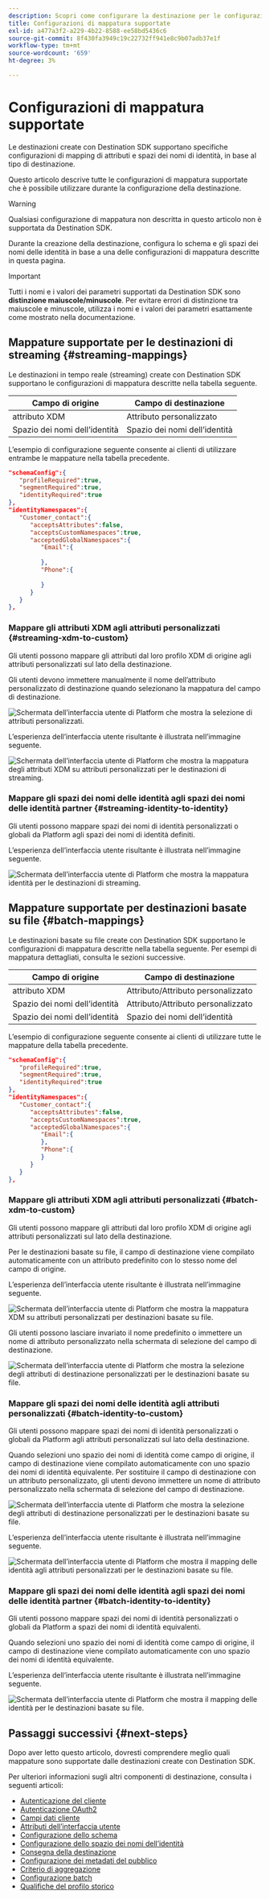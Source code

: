 ```yaml
---
description: Scopri come configurare la destinazione per le configurazioni di mappatura identità e attributi supportate.
title: Configurazioni di mappatura supportate
exl-id: a477a3f2-a229-4b22-8588-ee58bd5436c6
source-git-commit: 8f430fa3949c19c22732ff941e8c9b07adb37e1f
workflow-type: tm+mt
source-wordcount: '659'
ht-degree: 3%

---
```


# Configurazioni di mappatura supportate

Le destinazioni create con Destination SDK supportano specifiche configurazioni di mapping di attributi e spazi dei nomi di identità, in base al tipo di destinazione.

Questo articolo descrive tutte le configurazioni di mappatura supportate che è possibile utilizzare durante la configurazione della destinazione.

>[!WARNING]
>
>Qualsiasi configurazione di mappatura non descritta in questo articolo non è supportata da Destination SDK.

Durante la creazione della destinazione, configura lo schema e gli spazi dei nomi delle identità in base a una delle configurazioni di mappatura descritte in questa pagina.

>[!IMPORTANT]
>
>Tutti i nomi e i valori dei parametri supportati da Destination SDK sono **distinzione maiuscole/minuscole**. Per evitare errori di distinzione tra maiuscole e minuscole, utilizza i nomi e i valori dei parametri esattamente come mostrato nella documentazione.

## Mappature supportate per le destinazioni di streaming {#streaming-mappings}

Le destinazioni in tempo reale (streaming) create con Destination SDK supportano le configurazioni di mappatura descritte nella tabella seguente.

| Campo di origine | Campo di destinazione |
| --- | --- |
| attributo XDM | Attributo personalizzato |
| Spazio dei nomi dell’identità | Spazio dei nomi dell’identità |

L’esempio di configurazione seguente consente ai clienti di utilizzare entrambe le mappature nella tabella precedente.

```json
"schemaConfig":{
   "profileRequired":true,
   "segmentRequired":true,
   "identityRequired":true
},
"identityNamespaces":{
   "Customer_contact":{
      "acceptsAttributes":false,
      "acceptsCustomNamespaces":true,
      "acceptedGlobalNamespaces":{
         "Email":{
            
         },
         "Phone":{
            
         }
      }
   }
},
```

### Mappare gli attributi XDM agli attributi personalizzati {#streaming-xdm-to-custom}

Gli utenti possono mappare gli attributi dal loro profilo XDM di origine agli attributi personalizzati sul lato della destinazione.

Gli utenti devono immettere manualmente il nome dell’attributo personalizzato di destinazione quando selezionano la mappatura del campo di destinazione.

![Schermata dell’interfaccia utente di Platform che mostra la selezione di attributi personalizzati.](../../assets/functionality/destination-configuration/mapping-streaming-select-custom-attribute.png)

L’esperienza dell’interfaccia utente risultante è illustrata nell’immagine seguente.

![Schermata dell’interfaccia utente di Platform che mostra la mappatura degli attributi XDM su attributi personalizzati per le destinazioni di streaming.](../../assets/functionality/destination-configuration/mapping-streaming-xdm-custom.png)

### Mappare gli spazi dei nomi delle identità agli spazi dei nomi delle identità partner {#streaming-identity-to-identity}

Gli utenti possono mappare spazi dei nomi di identità personalizzati o globali da Platform agli spazi dei nomi di identità definiti.

L’esperienza dell’interfaccia utente risultante è illustrata nell’immagine seguente.

![Schermata dell’interfaccia utente di Platform che mostra la mappatura identità per le destinazioni di streaming.](../../assets/functionality/destination-configuration/mapping-streaming-identity-identity.png)

## Mappature supportate per destinazioni basate su file {#batch-mappings}

Le destinazioni basate su file create con Destination SDK supportano le configurazioni di mappatura descritte nella tabella seguente. Per esempi di mappatura dettagliati, consulta le sezioni successive.

| Campo di origine | Campo di destinazione |
| --- | --- |
| attributo XDM | Attributo/Attributo personalizzato |
| Spazio dei nomi dell’identità | Attributo/Attributo personalizzato |
| Spazio dei nomi dell’identità | Spazio dei nomi dell’identità |

L’esempio di configurazione seguente consente ai clienti di utilizzare tutte le mappature della tabella precedente.

```json
"schemaConfig":{
   "profileRequired":true,
   "segmentRequired":true,
   "identityRequired":true
},
"identityNamespaces":{
   "Customer_contact":{
      "acceptsAttributes":false,
      "acceptsCustomNamespaces":true,
      "acceptedGlobalNamespaces":{
         "Email":{
         },
         "Phone":{
         }
      }
   }
},
```

### Mappare gli attributi XDM agli attributi personalizzati {#batch-xdm-to-custom}

Gli utenti possono mappare gli attributi dal loro profilo XDM di origine agli attributi personalizzati sul lato della destinazione.

Per le destinazioni basate su file, il campo di destinazione viene compilato automaticamente con un attributo predefinito con lo stesso nome del campo di origine.

L’esperienza dell’interfaccia utente risultante è illustrata nell’immagine seguente.

![Schermata dell’interfaccia utente di Platform che mostra la mappatura XDM su attributi personalizzati per destinazioni basate su file.](../../assets/functionality/destination-configuration/mapping-batch-xdm-custom.png)

Gli utenti possono lasciare invariato il nome predefinito o immettere un nome di attributo personalizzato nella schermata di selezione del campo di destinazione.

![Schermata dell’interfaccia utente di Platform che mostra la selezione degli attributi di destinazione personalizzati per le destinazioni basate su file.](../../assets/functionality/destination-configuration/mapping-batch-custom-attribute.png)

### Mappare gli spazi dei nomi delle identità agli attributi personalizzati {#batch-identity-to-custom}

Gli utenti possono mappare spazi dei nomi di identità personalizzati o globali da Platform agli attributi personalizzati sul lato della destinazione.

Quando selezioni uno spazio dei nomi di identità come campo di origine, il campo di destinazione viene compilato automaticamente con uno spazio dei nomi di identità equivalente. Per sostituire il campo di destinazione con un attributo personalizzato, gli utenti devono immettere un nome di attributo personalizzato nella schermata di selezione del campo di destinazione.

![Schermata dell’interfaccia utente di Platform che mostra la selezione degli attributi di destinazione personalizzati per le destinazioni basate su file.](../../assets/functionality/destination-configuration/mapping-batch-custom-attribute.png)

L’esperienza dell’interfaccia utente risultante è illustrata nell’immagine seguente.

![Schermata dell’interfaccia utente di Platform che mostra il mapping delle identità agli attributi personalizzati per le destinazioni basate su file.](../../assets/functionality/destination-configuration/mapping-batch-identity-custom.png)

### Mappare gli spazi dei nomi delle identità agli spazi dei nomi delle identità partner {#batch-identity-to-identity}

Gli utenti possono mappare spazi dei nomi di identità personalizzati o globali da Platform a spazi dei nomi di identità equivalenti.

Quando selezioni uno spazio dei nomi di identità come campo di origine, il campo di destinazione viene compilato automaticamente con uno spazio dei nomi di identità equivalente.

L’esperienza dell’interfaccia utente risultante è illustrata nell’immagine seguente.

![Schermata dell’interfaccia utente di Platform che mostra il mapping delle identità per le destinazioni basate su file.](../../assets/functionality/destination-configuration/mapping-batch-identity-identity.png)


## Passaggi successivi {#next-steps}

Dopo aver letto questo articolo, dovresti comprendere meglio quali mappature sono supportate dalle destinazioni create con Destination SDK.

Per ulteriori informazioni sugli altri componenti di destinazione, consulta i seguenti articoli:

* [Autenticazione del cliente](customer-authentication.md)
* [Autenticazione OAuth2](oauth2-authorization.md)
* [Campi dati cliente](customer-data-fields.md)
* [Attributi dell’interfaccia utente](ui-attributes.md)
* [Configurazione dello schema](schema-configuration.md)
* [Configurazione dello spazio dei nomi dell’identità](identity-namespace-configuration.md)
* [Consegna della destinazione](destination-delivery.md)
* [Configurazione dei metadati del pubblico](audience-metadata-configuration.md)
* [Criterio di aggregazione](aggregation-policy.md)
* [Configurazione batch](batch-configuration.md)
* [Qualifiche del profilo storico](historical-profile-qualifications.md)
